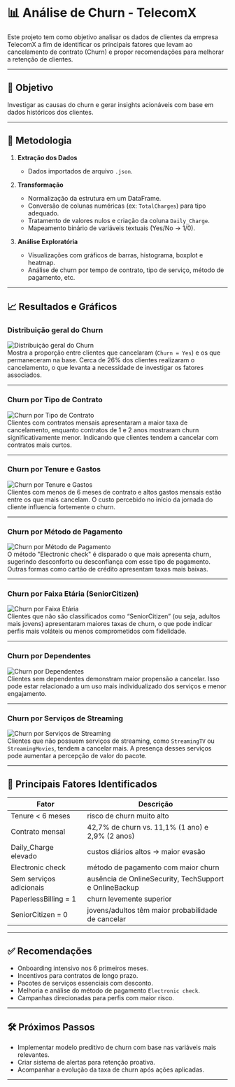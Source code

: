 # 📊 Análise de Churn - TelecomX

Este projeto tem como objetivo analisar os dados de clientes da empresa TelecomX a fim de identificar os principais fatores que levam ao cancelamento de contrato (Churn) e propor recomendações para melhorar a retenção de clientes.

---

## 🧠 Objetivo

Investigar as causas do churn e gerar insights acionáveis com base em dados históricos dos clientes.

---

## 🔧 Metodologia

1. **Extração dos Dados**  
   - Dados importados de arquivo `.json`.

2. **Transformação**  
   - Normalização da estrutura em um DataFrame.
   - Conversão de colunas numéricas (ex: `TotalCharges`) para tipo adequado.
   - Tratamento de valores nulos e criação da coluna `Daily_Charge`.
   - Mapeamento binário de variáveis textuais (Yes/No → 1/0).

3. **Análise Exploratória**  
   - Visualizações com gráficos de barras, histograma, boxplot e heatmap.
   - Análise de churn por tempo de contrato, tipo de serviço, método de pagamento, etc.

---

## 📈 Resultados e Gráficos

### Distribuição geral do Churn
![Distribuição geral do Churn](imagens_telecom/churn.png)  
Mostra a proporção entre clientes que cancelaram (`Churn = Yes`) e os que permaneceram na base. Cerca de 26% dos clientes realizaram o cancelamento, o que levanta a necessidade de investigar os fatores associados.

---

### Churn por Tipo de Contrato
![Churn por Tipo de Contrato](imagens_telecom/churn_por_tipo_contrato.png)  
Clientes com contratos mensais apresentaram a maior taxa de cancelamento, enquanto contratos de 1 e 2 anos mostraram churn significativamente menor. Indicando que clientes tendem a cancelar com contratos mais curtos.

---

### Churn por Tenure e Gastos
![Churn por Tenure e Gastos](imagens_telecom/churn_por_tenures_e_gastos.png)  
Clientes com menos de 6 meses de contrato e altos gastos mensais estão entre os que mais cancelam. O custo percebido no início da jornada do cliente influencia fortemente o churn.

---

### Churn por Método de Pagamento
![Churn por Método de Pagamento](imagens_telecom/churn_por_metodo_pgto.png)  
O método "Electronic check" é disparado o que mais apresenta churn, sugerindo desconforto ou desconfiança com esse tipo de pagamento. Outras formas como cartão de crédito apresentam taxas mais baixas.

---

### Churn por Faixa Etária (SeniorCitizen)
![Churn por Faixa Etária](imagens_telecom/churn_por_faixa_etaria.png)  
Clientes que não são classificados como “SeniorCitizen” (ou seja, adultos mais jovens) apresentaram maiores taxas de churn, o que pode indicar perfis mais voláteis ou menos comprometidos com fidelidade.

---

### Churn por Dependentes
![Churn por Dependentes](imagens_telecom/churn_por_dependentes.png)  
Clientes sem dependentes demonstram maior propensão a cancelar. Isso pode estar relacionado a um uso mais individualizado dos serviços e menor engajamento.

---

### Churn por Serviços de Streaming
![Churn por Serviços de Streaming](imagens_telecom/churn_por_servicos_streaming.png)  
Clientes que não possuem serviços de streaming, como `StreamingTV` ou `StreamingMovies`, tendem a cancelar mais. A presença desses serviços pode aumentar a percepção de valor do pacote.


---

## 📌 Principais Fatores Identificados

| Fator                   | Descrição                                                      |
|-------------------------|----------------------------------------------------------------|
| Tenure < 6 meses        | risco de churn muito alto                                      |
| Contrato mensal         | 42,7% de churn vs. 11,1% (1 ano) e 2,9% (2 anos)               |
| Daily_Charge elevado    | custos diários altos → maior evasão                            |
| Electronic check        | método de pagamento com maior churn                            |
| Sem serviços adicionais | ausência de OnlineSecurity, TechSupport e OnlineBackup         |
| PaperlessBilling = 1    | churn levemente superior                                       |
| SeniorCitizen = 0       | jovens/adultos têm maior probabilidade de cancelar             |

---

## ✅ Recomendações

- Onboarding intensivo nos 6 primeiros meses.
- Incentivos para contratos de longo prazo.
- Pacotes de serviços essenciais com desconto.
- Melhoria e análise do método de pagamento `Electronic check`.
- Campanhas direcionadas para perfis com maior risco.

---

## 🛠️ Próximos Passos

- Implementar modelo preditivo de churn com base nas variáveis mais relevantes.
- Criar sistema de alertas para retenção proativa.
- Acompanhar a evolução da taxa de churn após ações aplicadas.

---
